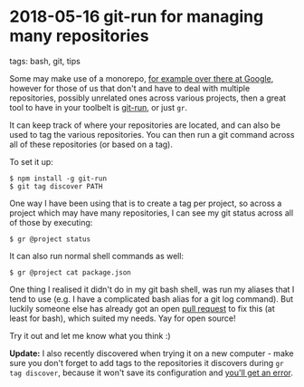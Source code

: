 # 2018-05-16 git-run for managing many repositories

tags: bash, git, tips

Some may make use of a monorepo, [for example over there at Google](https://cacm.acm.org/magazines/2016/7/204032-why-google-stores-billions-of-lines-of-code-in-a-single-repository/fulltext), however for those of us that don't and have to deal with multiple repositories, possibly unrelated ones across various projects, then a great tool to have in your toolbelt is [git-run](https://github.com/mixu/gr), or just `gr`.

It can keep track of where your repositories are located, and can also be used to tag the various repositories. You can then run a git command across all of these repositories (or based on a tag).

To set it up:


```shell
$ npm install -g git-run
$ git tag discover PATH
```

One way I have been using that is to create a tag per project, so across a project which may have many repositories, I can see my git status across all of those by executing:


```shell
$ gr @project status
```

It can also run normal shell commands as well:


```shell
$ gr @project cat package.json
```

One thing I realised it didn't do in my git bash shell, was run my aliases that I tend to use (e.g. I have a complicated bash alias for a git log command). But luckily someone else has already got an open [pull request](https://github.com/mixu/gr/pull/27/files) to fix this (at least for bash), which suited my needs. Yay for open source!

Try it out and let me know what you think :)

<b>Update:</b> I also recently discovered when trying it on a new computer - make sure you don't forget to add tags to the repositories it discovers during `gr tag discover`, because it won't save its configuration and [you'll get an error](https://github.com/mixu/gr/issues/88).

